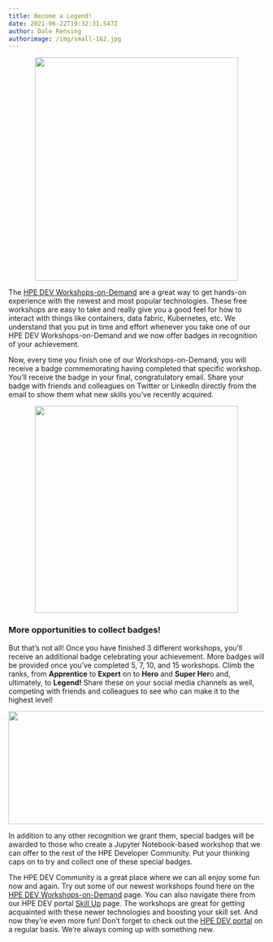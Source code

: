 ```yaml
---
title: Become a Legend!
date: 2021-06-22T19:32:31.547Z
author: Dale Rensing
authorimage: /img/small-162.jpg
---
```

<center><img src="/img/15_workshops_legend_no_bg-img1.png" width="400" height="439"></center>

The [HPE DEV Workshops-on-Demand](https://hackshack.hpedev.io/workshops) are a great way to get hands-on experience with the newest and most popular technologies. These free workshops are easy to take and really give you a good feel for how to interact with things like containers, data fabric, Kubernetes, etc. We understand that you put in time and effort whenever you take one of our HPE DEV Workshops-on-Demand and we now offer badges in recognition of your achievement.

Now, every time you finish one of our Workshops-on-Demand, you will receive a badge commemorating having completed that specific workshop. You’ll receive the badge in your final, congratulatory email. Share your badge with friends and colleagues on Twitter or LinkedIn directly from the email to show them what new skills you’ve recently acquired.

<center><img src="/img/data_fabric_no_bg-img2.png" width="400" height="407"></center>

### More opportunities to collect badges!

But that’s not all! Once you have finished 3 different workshops, you’ll receive an additional badge celebrating your achievement. More badges will be provided once you’ve completed 5, 7, 10, and 15 workshops. Climb the ranks, from **Apprentice** to **Expert** on to **Hero** and **Super Her**o and, ultimately, to **Legend!** Share these on your social media channels as well, competing with friends and colleagues to see who can make it to the highest level!

<center><img src="/img/complete_set_of_option_2-img3.png" width="1000" height="222"></center>

In addition to any other recognition we grant them, special badges will be awarded to those who create a Jupyter Notebook-based workshop that we can offer to the rest of the HPE Developer Community. Put your thinking caps on to try and collect one of these special badges.

The HPE DEV Community is a great place where we can all enjoy some fun now and again. Try out some of our newest workshops found here on the [HPE DEV Workshops-on-Demand](https://hackshack.hpedev.io/workshops) page. You can also navigate there from our HPE DEV portal [Skill Up](https://developer.hpe.com/skillup) page. The workshops are great for getting acquainted with these newer technologies and boosting your skill set. And now they’re even more fun! Don’t forget to check out the [HPE DEV portal](https://developer.hpe.com/) on a regular basis. We’re always coming up with something new.